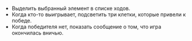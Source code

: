 - Выделить выбранный элемент в списке ходов.
- Когда кто-то выигрывает, подсветить три клетки, которые привели к победе.
- Когда победителя нет, показать сообщение о том, что игра окончилась вничью.
